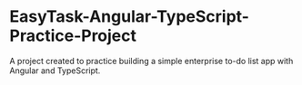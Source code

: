 # EasyTask-Angular-TypeScript-Practice-Project
A project created to practice building a simple enterprise to-do list app with Angular and TypeScript.
